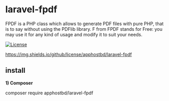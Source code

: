 # laravel-fpdf
FPDF is a PHP class which allows to generate PDF files with pure PHP, that is to say without using the PDFlib library. F from FPDF stands for Free: you may use it for any kind of usage and modify it to suit your needs.

[![License](https://img.shields.io/github/license/apphostbd/laravel-fpdf/license?format=flat-square)](https://github.com/apphostbd/laravel-fpdf)

https://img.shields.io/github/license/apphostbd/laravel-fpdf
## install

**1) Composer**

composer require apphostbd/laravel-fpdf

